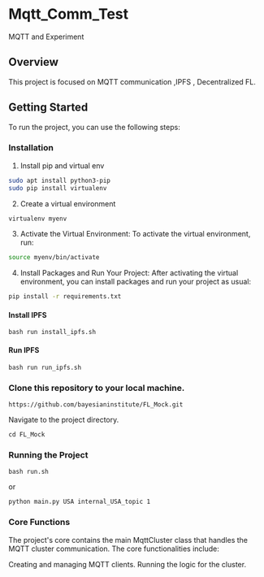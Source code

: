 # Mqtt_Comm_Test
MQTT and Experiment

## Overview
This project is focused on MQTT communication ,IPFS , Decentralized FL.

## Getting Started
To run the project, you can use the following steps:



### Installation
1. Install pip and virtual env
```bash
sudo apt install python3-pip
sudo pip install virtualenv
```

2. Create a virtual environment

```bash
virtualenv myenv
```

3. Activate the Virtual Environment:
   To activate the virtual environment, run:

```bash
source myenv/bin/activate
```

4. Install Packages and Run Your Project:
   After activating the virtual environment, you can install packages and run your project as usual:

```bash
pip install -r requirements.txt
```
#### Install IPFS 

```
bash run install_ipfs.sh
```

#### Run IPFS 

```
bash run run_ipfs.sh
``` 


### Clone this repository to your local machine.

```
https://github.com/bayesianinstitute/FL_Mock.git
```

Navigate to the project directory.
```
cd FL_Mock
```


### Running the Project

```
bash run.sh
```

or

```
python main.py USA internal_USA_topic 1
```


### Core Functions
The project's core contains the main MqttCluster class that handles the MQTT cluster communication. The core functionalities include:

Creating and managing MQTT clients.
Running the logic for the cluster.